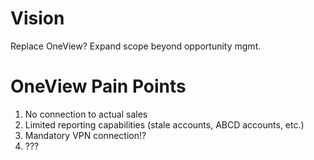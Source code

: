 
# Vision
Replace OneView?
Expand scope beyond opportunity mgmt.




# OneView Pain Points
1) No connection to actual sales
2) Limited reporting capabilities (stale accounts, ABCD accounts, etc.)
3) Mandatory VPN connection!?
4) ???